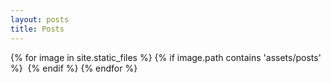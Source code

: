 ```yaml
---
layout: posts
title: Posts
---
```


{% for image in site.static_files %}
  {% if image.path contains 'assets/posts' %}
<img src="{{ image.path }}" alt="">
  {% endif %}
{% endfor %}
